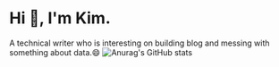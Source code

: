 # Hi 👋, I'm Kim.

A technical writer who is interesting on building blog and messing with something about data.😄
![Anurag's GitHub stats](https://github-readme-stats.vercel.app/api?username=anuraghazra&show_icons=true&theme=radical)
